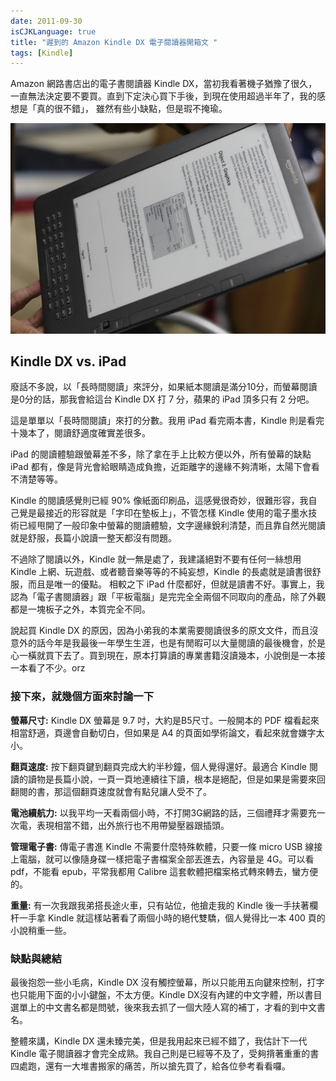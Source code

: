 ```yaml
---
date: 2011-09-30
isCJKLanguage: true
title: "遲到的 Amazon Kindle DX 電子閱讀器開箱文 "
tags: [Kindle]
---
```


Amazon 網路書店出的電子書閱讀器 Kindle DX，當初我看著機子猶豫了很久，一直無法決定要不要買。直到下定決心買下手後，到現在使用超過半年了，我的感想是「真的很不錯」， 雖然有些小缺點，但是瑕不掩瑜。

![Kindle02](/img/kindle-dx-2.jpg)

## Kindle DX vs. iPad

廢話不多說，以「長時間閱讀」來評分，如果紙本閱讀是滿分10分，而螢幕閱讀是0分的話，那我會給這台 Kindle DX 打 7 分，蘋果的 iPad 頂多只有 2 分吧。

這是單單以「長時間閱讀」來打的分數。我用 iPad 看完兩本書，Kindle 則是看完十幾本了，閱讀舒適度確實差很多。

iPad 的閱讀體驗跟螢幕差不多，除了拿在手上比較方便以外，所有螢幕的缺點 iPad 都有，像是背光會給眼睛造成負擔，近距離字的邊緣不夠清晰，太陽下會看不清楚等等。

Kindle 的閱讀感覺則已經 90% 像紙面印刷品，這感覺很奇妙，很難形容，我自己覺是最接近的形容就是「字印在墊板上」，不管怎樣 Kindle 使用的電子墨水技術已經甩開了一般印象中螢幕的閱讀體驗，文字邊緣銳利清楚，而且靠自然光閱讀就是舒服，長篇小說讀一整天都沒有問題。

不過除了閱讀以外，Kindle 就一無是處了，我建議絕對不要有任何一絲想用 Kindle 上網、玩遊戲、或者聽音樂等等的不純妄想，Kindle 的長處就是讀書很舒服，而且是唯一的優點。 相較之下 iPad 什麼都好，但就是讀書不好。事實上，我認為「電子書閱讀器」跟「平板電腦」是完完全全兩個不同取向的產品，除了外觀都是一塊板子之外，本質完全不同。

說起買 Kindle DX 的原因，因為小弟我的本業需要閱讀很多的原文文件，而且沒意外的話今年是我最後一年學生生涯，也是有閒暇可以大量閱讀的最後機會，於是心一橫就買下去了。買到現在，原本打算讀的專業書籍沒讀幾本，小說倒是一本接一本看了不少。orz

### 接下來，就幾個方面來討論一下

**螢幕尺寸:** Kindle DX 螢幕是 9.7 吋，大約是B5尺寸。一般開本的 PDF 檔看起來相當舒適，頁邊會自動切白，但如果是 A4 的頁面如學術論文，看起來就會嫌字太小。

**翻頁速度:** 按下翻頁鍵到翻頁完成大約半秒鐘，個人覺得還好。最適合 Kindle 閱讀的讀物是長篇小說，一頁一頁地連續往下讀，根本是絕配，但是如果是需要來回翻閱的書，那這個翻頁速度就會有點兒讓人受不了。

**電池續航力:** 以我平均一天看兩個小時，不打開3G網路的話，三個禮拜才需要充一次電，表現相當不錯，出外旅行也不用帶變壓器跟插頭。

**管理電子書:** 傳電子書進 Kindle 不需要什麼特殊軟體，只要一條 micro USB 線接上電腦，就可以像隨身碟一樣把電子書檔案全部丟進去，內容量是 4G。可以看 pdf，不能看 epub，平常我都用 Calibre 這套軟體把檔案格式轉來轉去，蠻方便的。

**重量:**  有一次我跟我弟搭長途火車，只有站位，他搶走我的 Kindle 後一手扶著欄杆一手拿 Kindle 就這樣站著看了兩個小時的絕代雙驕，個人覺得比一本 400 頁的小說稍重一些。

### 缺點與總結

最後抱怨一些小毛病，Kindle DX 沒有觸控螢幕，所以只能用五向鍵來控制，打字也只能用下面的小小鍵盤，不太方便。Kindle DX沒有內建的中文字體，所以書目選單上的中文書名都是問號，後來我去抓了一個大陸人寫的補丁，才看的到中文書名。

整體來講，Kindle DX 還未臻完美，但是我用起來已經不錯了，我估計下一代 Kindle 電子閱讀器才會完全成熟。我自己則是已經等不及了，受夠揹著重重的書四處跑，還有一大堆書搬家的痛苦，所以搶先買了，給各位參考看看囉。